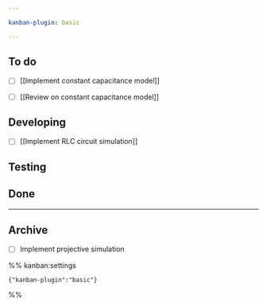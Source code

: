 ```yaml
---

kanban-plugin: basic

---
```


## To do

- [ ] [[Implement constant capacitance model]]
- [ ] [[Review on constant capacitance model]]


## Developing

- [ ] [[Implement RLC circuit simulation]]


## Testing



## Done



***

## Archive

- [ ] Implement projective simulation

%% kanban:settings
```
{"kanban-plugin":"basic"}
```
%%